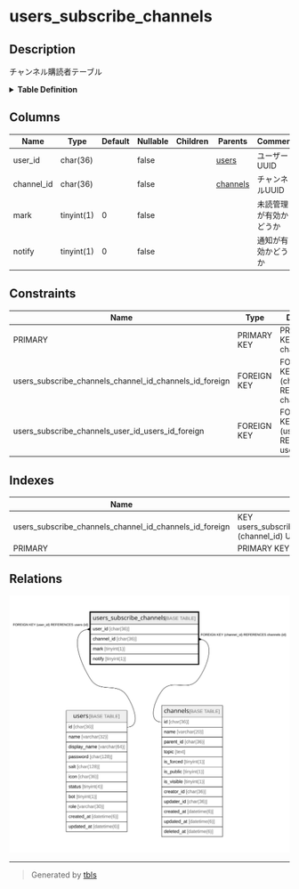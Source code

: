 # users_subscribe_channels

## Description

チャンネル購読者テーブル

<details>
<summary><strong>Table Definition</strong></summary>

```sql
CREATE TABLE `users_subscribe_channels` (
  `user_id` char(36) NOT NULL,
  `channel_id` char(36) NOT NULL,
  `mark` tinyint(1) NOT NULL DEFAULT 0,
  `notify` tinyint(1) NOT NULL DEFAULT 0,
  PRIMARY KEY (`user_id`,`channel_id`),
  KEY `users_subscribe_channels_channel_id_channels_id_foreign` (`channel_id`),
  CONSTRAINT `users_subscribe_channels_channel_id_channels_id_foreign` FOREIGN KEY (`channel_id`) REFERENCES `channels` (`id`) ON DELETE CASCADE ON UPDATE CASCADE,
  CONSTRAINT `users_subscribe_channels_user_id_users_id_foreign` FOREIGN KEY (`user_id`) REFERENCES `users` (`id`) ON DELETE CASCADE ON UPDATE CASCADE
) ENGINE=InnoDB DEFAULT CHARSET=utf8mb4
```

</details>

## Columns

| Name | Type | Default | Nullable | Children | Parents | Comment |
| ---- | ---- | ------- | -------- | -------- | ------- | ------- |
| user_id | char(36) |  | false |  | [users](users.md) | ユーザーUUID |
| channel_id | char(36) |  | false |  | [channels](channels.md) | チャンネルUUID |
| mark | tinyint(1) | 0 | false |  |  | 未読管理が有効かどうか |
| notify | tinyint(1) | 0 | false |  |  | 通知が有効かどうか |

## Constraints

| Name | Type | Definition |
| ---- | ---- | ---------- |
| PRIMARY | PRIMARY KEY | PRIMARY KEY (user_id, channel_id) |
| users_subscribe_channels_channel_id_channels_id_foreign | FOREIGN KEY | FOREIGN KEY (channel_id) REFERENCES channels (id) |
| users_subscribe_channels_user_id_users_id_foreign | FOREIGN KEY | FOREIGN KEY (user_id) REFERENCES users (id) |

## Indexes

| Name | Definition |
| ---- | ---------- |
| users_subscribe_channels_channel_id_channels_id_foreign | KEY users_subscribe_channels_channel_id_channels_id_foreign (channel_id) USING BTREE |
| PRIMARY | PRIMARY KEY (user_id, channel_id) USING BTREE |

## Relations

![er](users_subscribe_channels.svg)

---

> Generated by [tbls](https://github.com/k1LoW/tbls)
